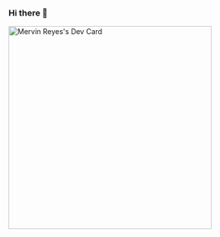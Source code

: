 ### Hi there 👋

[<a href="https://app.daily.dev/mervs17"><img src="https://api.daily.dev/devcards/49f523d8e8314c5c979df39e860af406.png?r=o16" width="400" alt="Mervin Reyes's Dev Card"/></a>](https://api.daily.dev/devcards/49f523d8e8314c5c979df39e860af406.png?r=eub)

<!--
**mervs17/mervs17** is a ✨ _special_ ✨ repository because its `README.md` (this file) appears on your GitHub profile.

Here are some ideas to get you started:

- 🔭 I’m currently working on ...
- 🌱 I’m currently learning ...
- 👯 I’m looking to collaborate on ...
- 🤔 I’m looking for help with ...
- 💬 Ask me about ...
- 📫 How to reach me: ...
- 😄 Pronouns: ...
- ⚡ Fun fact: ...
-->

